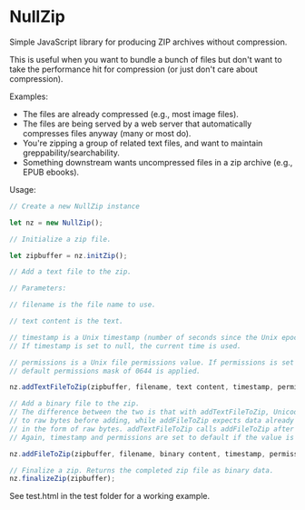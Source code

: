 # NullZip
Simple JavaScript library for producing ZIP archives without compression. 

This is useful when you want to bundle a bunch of files but don't want to take the performance hit for compression (or just don't care about compression).

Examples:

* The files are already compressed (e.g., most image files).
* The files are being served by a web server that automatically compresses files anyway (many or most do).
* You're zipping a group of related text files, and want to maintain greppability/searchability.
* Something downstream wants uncompressed files in a zip archive (e.g., EPUB ebooks).


Usage:

```JavaScript
// Create a new NullZip instance

let nz = new NullZip();

// Initialize a zip file.

let zipbuffer = nz.initZip();

// Add a text file to the zip.

// Parameters:

// filename is the file name to use. 

// text content is the text. 

// timestamp is a Unix timestamp (number of seconds since the Unix epoch, January 1, 1970). 
// If timestamp is set to null, the current time is used. 

// permissions is a Unix file permissions value. If permissions is set to null, the 
// default permissions mask of 0644 is applied.

nz.addTextFileToZip(zipbuffer, filename, text content, timestamp, permissions);

// Add a binary file to the zip. 
// The difference between the two is that with addTextFileToZip, Unicode text is encoded 
// to raw bytes before adding, while addFileToZip expects data already
// in the form of raw bytes. addTextFileToZip calls addFileToZip after encoding the data. 
// Again, timestamp and permissions are set to default if the value is null.

nz.addFileToZip(zipbuffer, filename, binary content, timestamp, permissions);

// Finalize a zip. Returns the completed zip file as binary data.
nz.finalizeZip(zipbuffer);
```

See test.html in the test folder for a working example.
